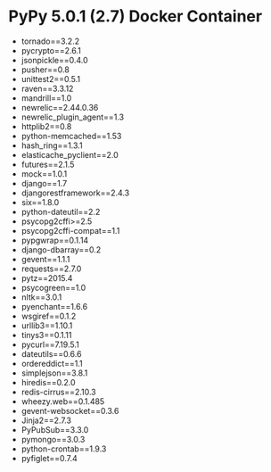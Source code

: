 # PyPy 5.0.1 (2.7) Docker Container

* tornado==3.2.2
* pycrypto==2.6.1
* jsonpickle==0.4.0
* pusher==0.8
* unittest2==0.5.1
* raven==3.3.12
* mandrill==1.0
* newrelic==2.44.0.36
* newrelic_plugin_agent==1.3
* httplib2==0.8
* python-memcached==1.53
* hash_ring==1.3.1
* elasticache_pyclient==2.0
* futures==2.1.5
* mock==1.0.1
* django==1.7
* djangorestframework==2.4.3
* six==1.8.0
* python-dateutil==2.2
* psycopg2cffi>=2.5
* psycopg2cffi-compat==1.1
* pypgwrap==0.1.14
* django-dbarray==0.2
* gevent==1.1.1
* requests==2.7.0
* pytz==2015.4
* psycogreen==1.0
* nltk==3.0.1
* pyenchant==1.6.6
* wsgiref==0.1.2
* urllib3==1.10.1
* tinys3==0.1.11
* pycurl==7.19.5.1
* dateutils==0.6.6
* ordereddict==1.1
* simplejson==3.8.1
* hiredis==0.2.0
* redis-cirrus==2.10.3
* wheezy.web==0.1.485
* gevent-websocket==0.3.6
* Jinja2==2.7.3
* PyPubSub==3.3.0
* pymongo==3.0.3
* python-crontab==1.9.3
* pyfiglet==0.7.4
